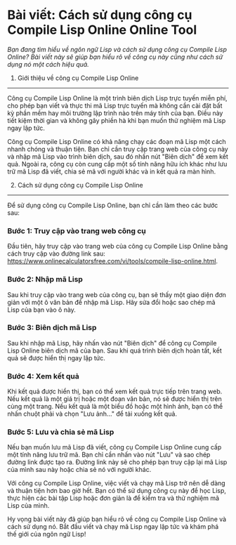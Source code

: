 Bài viết: Cách sử dụng công cụ Compile Lisp Online Online Tool
==============================================================

*Bạn đang tìm hiểu về ngôn ngữ Lisp và cách sử dụng công cụ Compile Lisp Online? Bài viết này sẽ giúp bạn hiểu rõ về công cụ này cũng như cách sử dụng nó một cách hiệu quả.*

1. Giới thiệu về công cụ Compile Lisp Online
--------------------------------------------

Công cụ Compile Lisp Online là một trình biên dịch Lisp trực tuyến miễn phí, cho phép bạn viết và thực thi mã Lisp trực tuyến mà không cần cài đặt bất kỳ phần mềm hay môi trường lập trình nào trên máy tính của bạn. Điều này tiết kiệm thời gian và không gây phiền hà khi bạn muốn thử nghiệm mã Lisp ngay lập tức.

Công cụ Compile Lisp Online có khả năng chạy các đoạn mã Lisp một cách nhanh chóng và thuận tiện. Bạn chỉ cần truy cập trang web của công cụ này và nhập mã Lisp vào trình biên dịch, sau đó nhấn nút "Biên dịch" để xem kết quả. Ngoài ra, công cụ còn cung cấp một số tính năng hữu ích khác như lưu trữ mã Lisp đã viết, chia sẻ mã với người khác và in kết quả ra màn hình.

2. Cách sử dụng công cụ Compile Lisp Online
-------------------------------------------

Để sử dụng công cụ Compile Lisp Online, bạn chỉ cần làm theo các bước sau:

### Bước 1: Truy cập vào trang web công cụ

Đầu tiên, hãy truy cập vào trang web của công cụ Compile Lisp Online bằng cách truy cập vào đường link sau: <https://www.onlinecalculatorsfree.com/vi/tools/compile-lisp-online.html>.

### Bước 2: Nhập mã Lisp

Sau khi truy cập vào trang web của công cụ, bạn sẽ thấy một giao diện đơn giản với một ô văn bản để nhập mã Lisp. Hãy sửa đổi hoặc sao chép mã Lisp của bạn vào ô này.

### Bước 3: Biên dịch mã Lisp

Sau khi nhập mã Lisp, hãy nhấn vào nút "Biên dịch" để công cụ Compile Lisp Online biên dịch mã của bạn. Sau khi quá trình biên dịch hoàn tất, kết quả sẽ được hiển thị ngay lập tức.

### Bước 4: Xem kết quả

Khi kết quả được hiển thị, bạn có thể xem kết quả trực tiếp trên trang web. Nếu kết quả là một giá trị hoặc một đoạn văn bản, nó sẽ được hiển thị trên cùng một trang. Nếu kết quả là một biểu đồ hoặc một hình ảnh, bạn có thể nhấn chuột phải và chọn "Lưu ảnh..." để tải xuống kết quả.

### Bước 5: Lưu và chia sẻ mã Lisp

Nếu bạn muốn lưu mã Lisp đã viết, công cụ Compile Lisp Online cung cấp một tính năng lưu trữ mã. Bạn chỉ cần nhấn vào nút "Lưu" và sao chép đường link được tạo ra. Đường link này sẽ cho phép bạn truy cập lại mã Lisp của mình sau này hoặc chia sẻ nó với người khác.

Với công cụ Compile Lisp Online, việc viết và chạy mã Lisp trở nên dễ dàng và thuận tiện hơn bao giờ hết. Bạn có thể sử dụng công cụ này để học Lisp, thực hiện các bài tập Lisp hoặc đơn giản là để kiểm tra và thử nghiệm mã Lisp của mình.

Hy vọng bài viết này đã giúp bạn hiểu rõ về công cụ Compile Lisp Online và cách sử dụng nó. Bắt đầu viết và chạy mã Lisp ngay lập tức và khám phá thế giới của ngôn ngữ Lisp!